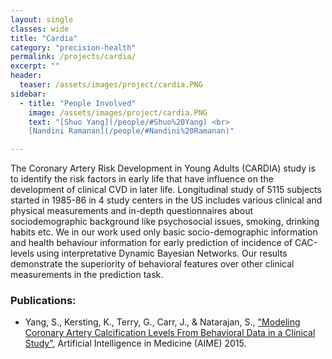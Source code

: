 ```yaml
---
layout: single
classes: wide
title: "Cardia"
category: "precision-health"
permalink: /projects/cardia/
excerpt: ""
header:
  teaser: /assets/images/project/cardia.PNG
sidebar:
  - title: "People Involved"
    image: /assets/images/project/cardia.PNG
    text: "[Shuo Yang](/people/#Shuo%20Yang) <br>
    [Nandini Ramanan](/people/#Nandini%20Ramanan)"

---
```


The Coronary Artery Risk Development in Young Adults (CARDIA) study is to identify the risk factors in early life that have influence on the development of clinical CVD in later life. Longitudinal study of 5115 subjects started in 1985-86 in 4 study centers in the US includes various clinical and physical measurements and in-depth questionnaires about sociodemographic background like psychosocial issues, smoking, drinking habits etc. We in our work used only basic socio-demographic information and health behaviour information for early prediction of incidence of CAC-levels using interpretative Dynamic Bayesian Networks. Our results demonstrate the superiority of behavioral features over other clinical measurements in the prediction task.

### Publications:
* Yang, S., Kersting, K., Terry, G., Carr, J., & Natarajan, S., ["Modeling Coronary Artery Calcification Levels From Behavioral Data in a Clinical Study"](http://utdallas.edu/~sxn177430/Papers/CardiaDBN.pdf), Artificial Intelligence in Medicine (AIME) 2015.
